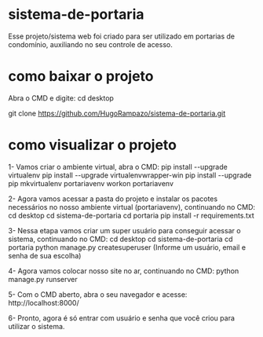 # sistema-de-portaria
Esse projeto/sistema web foi criado para ser utilizado em portarias de condomínio, auxiliando no seu controle de acesso.

# como baixar o projeto
Abra o CMD e digite:
cd desktop

git clone https://github.com/HugoRampazo/sistema-de-portaria.git

# como visualizar o projeto
1- Vamos criar o ambiente virtual, abra o CMD:
pip install --upgrade virtualenv
pip install --upgrade virtualenvwrapper-win
pip install --upgrade pip
mkvirtualenv portariavenv
workon portariavenv

2- Agora vamos acessar a pasta do projeto e instalar os pacotes necessários no nosso ambiente virtual (portariavenv), continuando no CMD:
cd desktop
cd sistema-de-portaria
cd portaria
pip install -r requirements.txt

3- Nessa etapa vamos criar um super usuário para conseguir acessar o sistema, continuando no CMD:
cd desktop
cd sistema-de-portaria
cd portaria
python manage.py createsuperuser
    (Informe um usuário, email e senha de sua escolha)

4- Agora vamos colocar nosso site no ar, continuando no CMD:
python manage.py runserver

5- Com o CMD aberto, abra o seu navegador e acesse:
http://localhost:8000/

6- Pronto, agora é só entrar com usuário e senha que você criou para utilizar o sistema.
